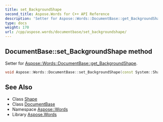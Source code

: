 ```yaml
---
title: set_BackgroundShape
second_title: Aspose.Words for C++ API Reference
description: 'Setter for Aspose::Words::DocumentBase::get_BackgroundShape.'
type: docs
weight: 170
url: /cpp/aspose.words/documentbase/set_backgroundshape/
---
```

## DocumentBase::set_BackgroundShape method


Setter for [Aspose::Words::DocumentBase::get_BackgroundShape](../get_backgroundshape/).

```cpp
void Aspose::Words::DocumentBase::set_BackgroundShape(const System::SharedPtr<Aspose::Words::Drawing::Shape> &value)
```

## See Also

* Class [Shape](../../../aspose.words.drawing/shape/)
* Class [DocumentBase](../)
* Namespace [Aspose::Words](../../)
* Library [Aspose.Words](../../../)
